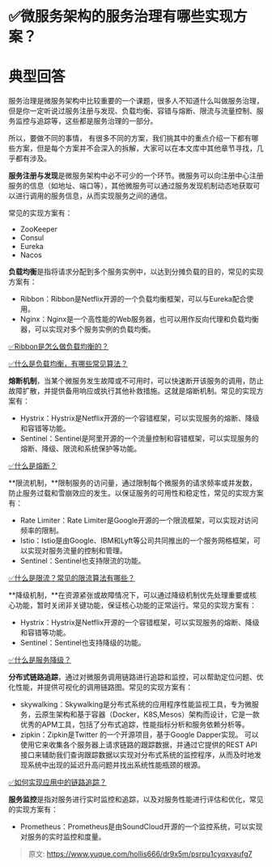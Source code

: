 # ✅微服务架构的服务治理有哪些实现方案？


# 典型回答

服务治理是微服务架构中比较重要的一个课题，很多人不知道什么叫做服务治理，但是你一定听说过服务注册与发现、负载均衡、容错与熔断、限流与流量控制、服务监控与追踪等，这些都是服务治理的一部分。

所以，要做不同的事情， 有很多不同的方案，我们挑其中的重点介绍一下都有哪些方案，但是每个方案并不会深入的拆解，大家可以在本文库中其他章节寻找，几乎都有涉及。

**服务注册与发现**是微服务架构中必不可少的一个环节。微服务可以向注册中心注册服务的信息（如地址、端口等），其他微服务可以通过服务发现机制动态地获取可以进行调用的服务信息，从而实现服务之间的通信。

常见的实现方案有：

- ZooKeeper
- Consul
- Eureka
- Nacos

**负载均衡**是指将请求分配到多个服务实例中，以达到分摊负载的目的，常见的实现方案有：

- Ribbon：Ribbon是Netflix开源的一个负载均衡框架，可以与Eureka配合使用。
- Nginx：Nginx是一个高性能的Web服务器，也可以用作反向代理和负载均衡器，可以实现对多个服务实例的负载均衡。

[✅Ribbon是怎么做负载均衡的？](https://www.yuque.com/hollis666/dr9x5m/umf7fkgc9purm9qb?view=doc_embed)

[✅什么是负载均衡，有哪些常见算法？](https://www.yuque.com/hollis666/dr9x5m/dw07di?view=doc_embed)


**熔断机制**，当某个微服务发生故障或不可用时，可以快速断开该服务的调用，防止故障扩散，并提供备用响应或执行其他补救措施。这就是熔断机制。常见的实现方案有：

- Hystrix：Hystrix是Netflix开源的一个容错框架，可以实现服务的熔断、降级和容错等功能。
- Sentinel：Sentinel是阿里开源的一个流量控制和容错框架，可以实现服务的熔断、降级、限流和系统保护等功能。

[✅什么是熔断？](https://www.yuque.com/hollis666/dr9x5m/fdequc?view=doc_embed)

**限流机制，**限制服务的访问量，通过限制每个微服务的请求频率或并发数，防止服务过载和雪崩效应的发生。以保证服务的可用性和稳定性，常见的实现方案有：

- Rate Limiter：Rate Limiter是Google开源的一个限流框架，可以实现对访问频率的限制。
- Istio：Istio是由Google、IBM和Lyft等公司共同推出的一个服务网格框架，可以实现对服务流量的控制和管理。
- Sentinel：Sentinel也支持限流的功能。

[✅什么是限流？常见的限流算法有哪些？](https://www.yuque.com/hollis666/dr9x5m/aw1zho?view=doc_embed)

**降级机制，**在资源紧张或故障情况下，可以通过降级机制优先处理重要或核心功能，暂时关闭非关键功能，保证核心功能的正常运行。常见的实现方案有：

- Hystrix：Hystrix是Netflix开源的一个容错框架，可以实现服务的熔断、降级和容错等功能。
- Sentinel：Sentinel也支持降级的功能。

[✅什么是服务降级？](https://www.yuque.com/hollis666/dr9x5m/eukvb5?view=doc_embed)

**分布式链路追踪**，通过对微服务调用链路进行追踪和监控，可以帮助定位问题、优化性能，并提供可视化的调用链路图。常见的实现方案有：

- skywalking：Skywalking是分布式系统的应用程序性能监视工具，专为微服务，云原生架构和基于容器（Docker，K8S,Mesos）架构而设计，它是一款优秀的APM工具，包括了分布式追踪，性能指标分析和服务依赖分析等。
- zipkin：Zipkin是Twitter 的一个开源项目，基于Google Dapper实现。 可以使用它来收集各个服务器上请求链路的跟踪数据，并通过它提供的REST API 接口来辅助我们查询跟踪数据以实现对分布式系统的监控程序，从而及时地发现系统中出现的延迟升高问题并找出系统性能瓶颈的根源。

[✅如何实现应用中的链路追踪？](https://www.yuque.com/hollis666/dr9x5m/nnl88aqknhx2v76c?view=doc_embed)

**服务监控**是指对服务进行实时监控和追踪，以及对服务性能进行评估和优化，常见的实现方案有：

- Prometheus：Prometheus是由SoundCloud开源的一个监控系统，可以实现对服务的实时监控和度量。


> 原文: <https://www.yuque.com/hollis666/dr9x5m/psrpu1cyqxvaufg7>